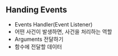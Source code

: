 ## Handing Events
* Events Handler(Event Listener)
* 어떤 사건이 발생하면, 사건을 처리하는 역할
* Arguments 전달하기
* 함수에 전달할 데이터